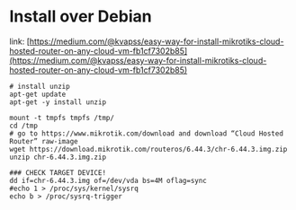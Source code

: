 # Install over Debian

link: [https://medium.com/@kvapss/easy-way-for-install-mikrotiks-cloud-hosted-router-on-any-cloud-vm-fb1cf7302b85](https://medium.com/@kvapss/easy-way-for-install-mikrotiks-cloud-hosted-router-on-any-cloud-vm-fb1cf7302b85)

```
# install unzip
apt-get update
apt-get -y install unzip

mount -t tmpfs tmpfs /tmp/
cd /tmp
# go to https://www.mikrotik.com/download and download “Cloud Hosted Router” raw-image
wget https://download.mikrotik.com/routeros/6.44.3/chr-6.44.3.img.zip
unzip chr-6.44.3.img.zip

### CHECK TARGET DEVICE!
dd if=chr-6.44.3.img of=/dev/vda bs=4M oflag=sync
#echo 1 > /proc/sys/kernel/sysrq 
echo b > /proc/sysrq-trigger
```